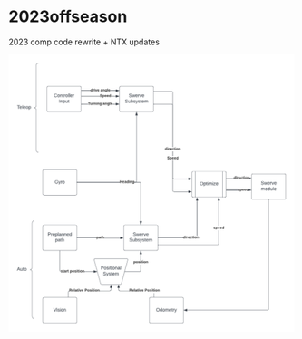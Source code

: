 # 2023offseason

2023 comp code rewrite + NTX updates
<br>

![alt text](https://github.com/TAMSFormers5212/2023offseason/blob/master/Swerve%20Control%20Diagram.png?raw=true)
